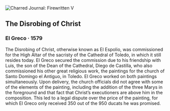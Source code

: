 <div class="artwork-of-the-day">
  <div class="container">
    <div class="img-wrapper">
      <img
        src="https://uploads2.wikiart.org/images/el-greco/the-disrobing-of-christ-1579(1).jpg!Large.jpg"
        alt="Charred Journal: Firewritten V" />
    </div>
    <div class="artwork-detail">
      <div class="artwork-origin"> 
        <h2 class="artwork-name">The Disrobing of Christ</h2>
        <h3 class="artist">
          El Greco
                    ·  1579
        </h3>
      </div>
      <p class="description">
        <span class="artwork-description-text ng-binding" ng-bind-html="viewModel.ArtworkOfTheDay.Description | unsafe">The Disrobing of Christ, otherwise known as El Espolio, was commissioned for the High Altar of the sacristy of the Cathedral of Toledo, in which it still resides today. El Greco secured the commission due to his friendship with Luis, the son of the Dean of the Cathedral, Diego de Castilla, who also commissioned his other great religious work, the paintings for the church of Santo Domingo el Antiguo, in Toledo. El Greco worked on both paintings simultaneously. Upon delivery, the church officials did not agree with some of the elements of the painting, including the addition of the three Marys in the foreground and that fact that Christ’s executioners are above him in the composition. This led to a legal dispute over the price of the painting, for which El Greco only received 350 out of the 950 ducats he was promised. </span>
                        <div class="text-shadow-container" ng-show="showShadow" style=""></div>
      </p>
    </div>
  </div>

</div>
